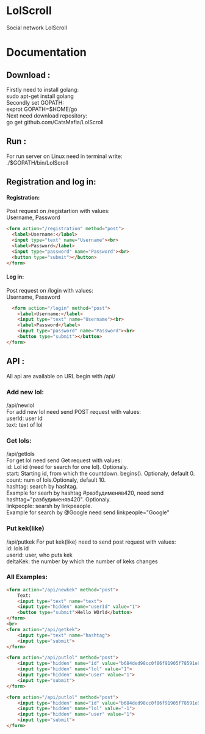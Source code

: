 # LolScroll

Social network LolScroll

# Documentation
## Download :
  Firstly need to install golang:  
  sudo apt-get install golang  
  Secondly set GOPATH:  
  exprot GOPATH=$HOME/go  
  Next need download repository:  
  go get github.com/CatsMafia/LolScroll  
## Run :
  For run server on Linux need in terminal write:  
    ./$GOPATH/bin/LolScroll
## Registration and log in:
#### Registration:
  Post request on /registartion with values:  
  Username, Password  
  ``` html
  <form action="/registration" method="post">
	<label>Username:</label>
	<input type="text" name="Username"><br>
	<label>Password</label>
	<input type="password" name="Password"><br>
	<button type="submit"></button>
</form>
  ```
#### Log in:
  Post request on /login with values:  
  Username, Password  
``` html
  <form action="/login" method="post">
	<label>Username:</label>
	<input type="text" name="Username"><br>
	<label>Password</label>
	<input type="password" name="Password"><br>
	<button type="submit"></button>
</form>
```
## API :
  All api are available on URL begin with /api/
### Add new lol:
  /api/newlol  
  For add new lol need send POST request with values:   
  userId: user id  
  text: text of lol  
### Get lols:  
  /api/getlols  
  For get lol need send Get request with values:  
  id: Lol id (need for search for one lol). Optionaly.  
  start: Starting id, from which the countdown. begins(). Optionaly, default 0.  
  count: num of lols.Optionaly, default 10.    
  hashtag: search by hashtag.  
  Example for searh by hashtag #разбудименяв420, need send hashtag="разбудименяв420". Optionaly.  
  linkpeople: searsh by linkpeaople.  
  Example for search by @Google need send linkpeople="Google"
### Put kek(like)
  /api/putkek
  For put kek(like) need to send post request with values:   
  id: lols id  
  userid: user, who puts kek  
  deltaKek: the number by which the number of keks changes

### All Examples:
```html
<form action="/api/newkek" method="post">
	Text:
	<input type="text" name="text">
	<input type="hidden" name="userId" value="1"> 
	<button type="submit">Hello WOrld</button>
</form>
<br>
<form action="/api/getkek">
	<input type="text" name="hashtag">
	<input type="submit">
</form>

<form action="/api/putlol" method="post">
	<input type="hidden" name="id" value="b684ded98cc0f86f91905f78591e9080">
	<input type="hidden" name="lol" value="1">
	<input type="hidden" name="user" value="1">
	<input type="submit">
</form>

<form action="/api/putlol" method="post">
	<input type="hidden" name="id" value="b684ded98cc0f86f91905f78591e9080">
	<input type="hidden" name="lol" value="-1">
	<input type="hidden" name="user" value="1">
	<input type="submit">
</form>
```
